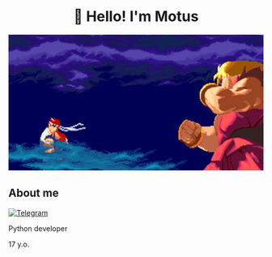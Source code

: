 <h1 align="center">👋 Hello! I'm Motus </h1>

<p align="center">
 <img width="600" src="assets/gifka.GIF" alt="gifka"/>
</p>


## About me
[![Telegram](https://img.shields.io/badge/-Telegram-2CA5E0?style=flat&logo=telegram&logoColor=white)](https://t.me/Kapchonka77)

Python developer

17 y.o.
